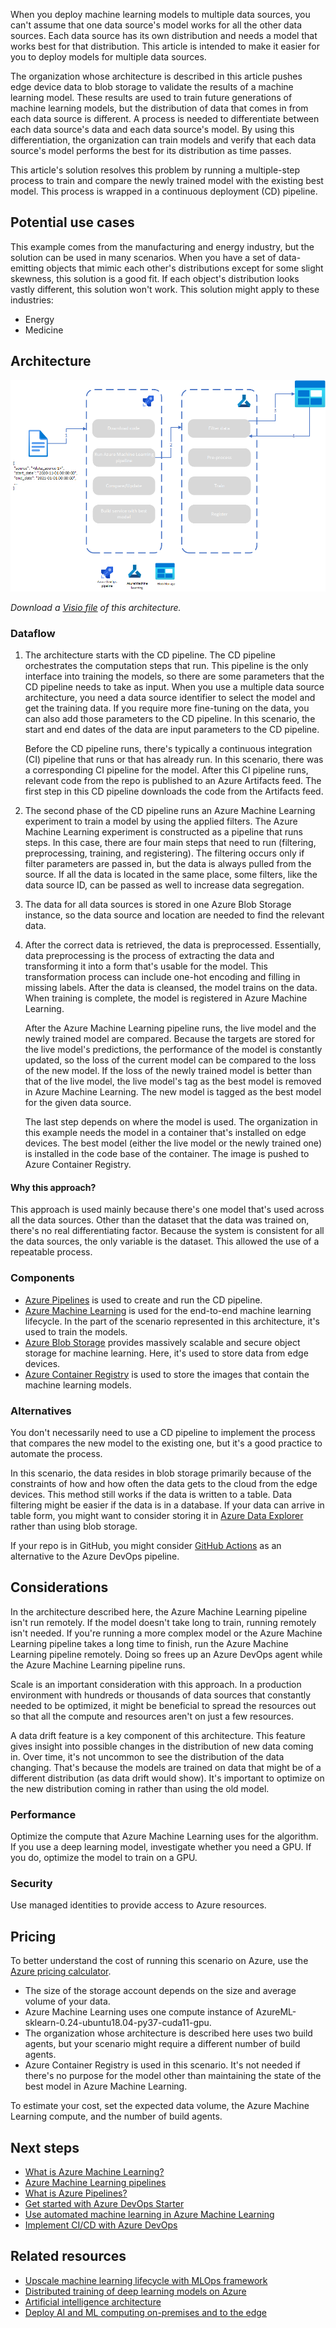 When you deploy machine learning models to multiple data sources, you can't assume that one data source's model works for all the other data sources. Each data source has its own distribution and needs a model that works best for that distribution. This article is intended to make it easier for you to deploy models for multiple data sources.

The organization whose architecture is described in this article pushes edge device data to blob storage to validate the results of a machine learning model. These results are used to train future generations of machine learning models, but the distribution of data that comes in from each data source is different. A process is needed to differentiate between each data source's data and each data source's model. By using this differentiation, the organization can train models and verify that each data source's model performs the best for its distribution as time passes. 

This article's solution resolves this problem by running a multiple-step process to train and compare the newly trained model with the existing best model. This process is wrapped in a continuous deployment (CD) pipeline.

## Potential use cases 

 This example comes from the manufacturing and energy industry, but the solution can be used in many scenarios. When you have a set of data-emitting objects that mimic each other's distributions except for some slight skewness, this solution is a good fit. If each object's distribution looks vastly different, this solution won't work. This solution might apply to these industries:

- Energy
- Medicine

## Architecture

![Diagram that shows the architecture for the multiple-line machine learning model.](./media/multiline-deployment-pipeline.png)

*Download a [Visio file](https://arch-center.azureedge.net/Multiline-deployment-pipeline.vsdx) of this architecture.*

### Dataflow 

1. The architecture starts with the CD pipeline. The CD pipeline orchestrates the computation steps that run. This pipeline is the only interface into training the models, so there are some parameters that the CD pipeline needs to take as input. When you use a multiple data source architecture, you need a data source identifier to select the model and get the training data. If you require more fine-tuning on the data, you can also add those parameters to the CD pipeline. In this scenario, the start and end dates of the data are input parameters to the CD pipeline.

   Before the CD pipeline runs, there's typically a continuous integration (CI) pipeline that runs or that has already run. In this scenario, there was a corresponding CI pipeline for the model. After this CI pipeline runs, relevant code from the repo is published to an Azure Artifacts feed. The first step in this CD pipeline downloads the code from the Artifacts feed.

2. The second phase of the CD pipeline runs an Azure Machine Learning experiment to train a model by using the applied filters. The Azure Machine Learning experiment is constructed as a pipeline that runs steps. In this case, there are four main steps that need to run (filtering, preprocessing, training, and registering). The filtering occurs only if filter parameters are passed in, but the data is always pulled from the source. If all the data is located in the same place, some filters, like the data source ID, can be passed as well to increase data segregation. 

3. The data for all data sources is stored in one Azure Blob Storage instance, so the data source and location are needed to find the relevant data. 

4. After the correct data is retrieved, the data is preprocessed. Essentially, data preprocessing is the process of extracting the data and transforming it into a form that's usable for the model. This transformation process can include one-hot encoding and filling in missing labels. After the data is cleansed, the model trains on the data. When training is complete, the model is registered in Azure Machine Learning.

   After the Azure Machine Learning pipeline runs, the live model and the newly trained model are compared. Because the targets are stored for the live model's predictions, the performance of the model is constantly updated, so the loss of the current model can be compared to the loss of the new model. If the loss of the newly trained model is better than that of the live model, the live model's tag as the best model is removed in Azure Machine Learning. The new model is tagged as the best model for the given data source.

   The last step depends on where the model is used. The organization in this example needs the model in a container that's installed on edge devices. The best model (either the live model or the newly trained one) is installed in the code base of the container. The image is pushed to Azure Container Registry.

#### Why this approach?

This approach is used mainly because there's one model that's used across all the data sources. Other than the dataset that the data was trained on, there's no real differentiating factor. Because the system is consistent for all the data sources, the only variable is the dataset. This allowed the use of a repeatable process.  

### Components

- [Azure Pipelines](https://azure.microsoft.com/services/devops/pipelines) is used to create and run the CD pipeline. 
- [Azure Machine Learning](https://azure.microsoft.com/services/machine-learning-service) is used for the end-to-end machine learning lifecycle. In the part of the scenario represented in this architecture, it's used to train the models.   
- [Azure Blob Storage](https://azure.microsoft.com/services/storage/blobs) provides massively scalable and secure object storage for machine learning. Here, it's used to store data from edge devices. 
- [Azure Container Registry](https://azure.microsoft.com/services/container-registry) is used to store the images that contain the machine learning models.

### Alternatives

 You don't necessarily need to use a CD pipeline to implement the process that compares the new model to the existing one, but it's a good practice to automate the process.

In this scenario, the data resides in blob storage primarily because of the constraints of how and how often the data gets to the cloud from the edge devices. This method still works if the data is written to a table. Data filtering might be easier if the data is in a database. If your data can arrive in table form, you might want to consider storing it in [Azure Data Explorer](https://azure.microsoft.com/services/data-explorer) rather than using blob storage.

If your repo is in GitHub, you might consider [GitHub Actions](https://github.com/features/actions) as an alternative to the Azure DevOps pipeline.

## Considerations

In the architecture described here, the Azure Machine Learning pipeline isn't run remotely. If the model doesn't take long to train, running remotely isn't needed. If you're running a more complex model or the Azure Machine Learning pipeline takes a long time to finish, run the Azure Machine Learning pipeline remotely. Doing so frees up an Azure DevOps agent while the Azure Machine Learning pipeline runs.

Scale is an important consideration with this approach. In a production environment with hundreds or thousands of data sources that constantly needed to be optimized, it might be beneficial to spread the resources out so that all the compute and resources aren't on just a few resources.

A data drift feature is a key component of this architecture. This feature gives insight into possible changes in the distribution of new data coming in. Over time, it's not uncommon to see the distribution of the data changing. That's because the models are trained on data that might be of a different distribution (as data drift would show). It's important to optimize on the new distribution coming in rather than using the old model.

### Performance 

Optimize the compute that Azure Machine Learning uses for the algorithm. If you use a deep learning model, investigate whether you need a GPU. If you do, optimize the model to train on a GPU.

### Security 

Use managed identities to provide access to Azure resources.
 
## Pricing

To better understand the cost of running this scenario on Azure, use the [Azure pricing calculator](https://azure.microsoft.com/pricing/calculator).

- The size of the storage account depends on the size and average volume of your data.
- Azure Machine Learning uses one compute instance of AzureML-sklearn-0.24-ubuntu18.04-py37-cuda11-gpu.
- The organization whose architecture is described here uses two build agents, but your scenario might require a different number of build agents. 
- Azure Container Registry is used in this scenario. It's not needed if there's no purpose for the model other than maintaining the state of the best model in Azure Machine Learning.

To estimate your cost, set the expected data volume, the Azure Machine Learning compute, and the number of build agents.

## Next steps 

- [What is Azure Machine Learning?](/azure/machine-learning/overview-what-is-azure-machine-learning)
- [Azure Machine Learning pipelines](/azure/machine-learning/concept-ml-pipelines)
- [What is Azure Pipelines?](/azure/devops/pipelines/get-started/what-is-azure-pipelines?view=azure-devops)
- [Get started with Azure DevOps Starter](/azure/devops-project/azure-devops-project-github)
- [Use automated machine learning in Azure Machine Learning](/learn/modules/use-automated-machine-learning)
- [Implement CI/CD with Azure DevOps](/learn/modules/implement-ci-cd-azure-devops)

## Related resources 

- [Upscale machine learning lifecycle with MLOps framework](/azure/architecture/example-scenario/mlops/mlops-technical-paper)
- [Distributed training of deep learning models on Azure](/azure/architecture/reference-architectures/ai/training-deep-learning)
- [Artificial intelligence architecture](/azure/architecture/data-guide/big-data/ai-overview)
- [Deploy AI and ML computing on-premises and to the edge](/azure/architecture/hybrid/deploy-ai-ml-azure-stack-edge)